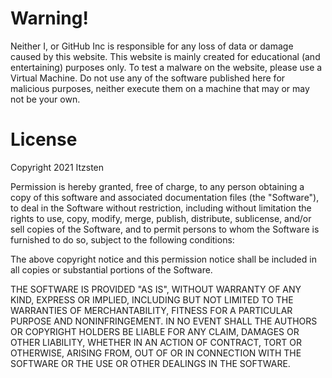 # Warning!
Neither I, or GitHub Inc is responsible for any loss of data or damage caused by this website. This website is mainly created for educational (and entertaining) purposes only. To test a malware on the website, please use a Virtual Machine. Do not use any of the software published here for malicious purposes, neither execute them on a machine that may or may not be your own.
# License
Copyright 2021 Itzsten

Permission is hereby granted, free of charge, to any person obtaining a copy of this software and associated documentation files (the "Software"), to deal in the Software without restriction, including without limitation the rights to use, copy, modify, merge, publish, distribute, sublicense, and/or sell copies of the Software, and to permit persons to whom the Software is furnished to do so, subject to the following conditions:

The above copyright notice and this permission notice shall be included in all copies or substantial portions of the Software.

THE SOFTWARE IS PROVIDED "AS IS", WITHOUT WARRANTY OF ANY KIND, EXPRESS OR IMPLIED, INCLUDING BUT NOT LIMITED TO THE WARRANTIES OF MERCHANTABILITY, FITNESS FOR A PARTICULAR PURPOSE AND NONINFRINGEMENT. IN NO EVENT SHALL THE AUTHORS OR COPYRIGHT HOLDERS BE LIABLE FOR ANY CLAIM, DAMAGES OR OTHER LIABILITY, WHETHER IN AN ACTION OF CONTRACT, TORT OR OTHERWISE, ARISING FROM, OUT OF OR IN CONNECTION WITH THE SOFTWARE OR THE USE OR OTHER DEALINGS IN THE SOFTWARE.
